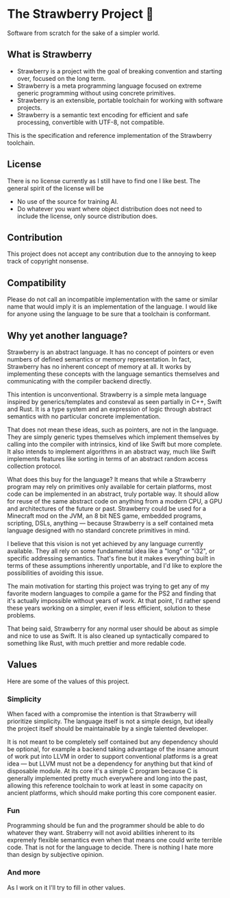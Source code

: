 # The Strawberry Project 🍓

Software from scratch for the sake of a simpler world.

## What is Strawberry

- Strawberry is a project with the goal of breaking convention and starting over, focused on the long term.
- Strawberry is a meta programming language focused on extreme generic programming without using concrete primitives.
- Strawberry is an extensible, portable toolchain for working with software projects.
- Strawberry is a semantic text encoding for efficient and safe processing, convertible with UTF-8, not compatible.

This is the specification and reference implementation of the Strawberry toolchain.

## License

There is no license currently as I still have to find one I like best. The general spirit of the license will be
- No use of the source for training AI.
- Do whatever you want where object distribution does not need to include the license, only source distribution does.

## Contribution

This project does not accept any contribution due to the annoying to keep track of copyright nonsense.

## Compatibility

Please do not call an incompatible implementation with the same or similar name that would imply it is
an implementation of the language. I would like for anyone using the language to be sure that a toolchain is conformant.

## Why yet another language?

Strawberry is an abstract language. It has no concept of pointers or even numbers of defined semantics
or memory representation. In fact, Strawberry has no inherent concept of memory at all. It works by implementing
these concepts with the language semantics themselves and communicating with the compiler backend directly.

This intention is unconventional. Strawberry is a simple meta language inspired by generics/templates and consteval
as seen partially in C++, Swift and Rust. It is a type system and an expression of logic
through abstract semantics with no particular concrete implementation.

That does not mean these ideas, such as pointers, are not in the language. They are simply generic types themselves
which implement themselves by calling into the compiler with intrinsics, kind of like Swift but more complete.
It also intends to implement algorithms in an abstract way, much like Swift implements features like sorting
in terms of an abstract random access collection protocol.

What does this buy for the language? It means that while a Strawberry program may rely on primitives
only available for certain platforms, most code can be implemented in an abstract, truly portable way. It should
allow for reuse of the same abstract code on anything from a modern CPU, a GPU and architectures of the future or past.
Strawberry could be used for a Minecraft mod on the JVM, an 8 bit NES game, embedded programs, scripting, DSLs,
anything — because Strawberry is a self contained meta language designed with no standard concrete primitives in mind.

I believe that this vision is not yet achieved by any language currently available. They all rely on some fundamental
idea like a "long" or "i32", or specific addressing semantics. That's fine but it makes everything built in terms
of these assumptions inherently unportable, and I'd like to explore the possibilities of avoiding this issue.

The main motivation for starting this project was trying to get any of my favorite modern languages to compile
a game for the PS2 and finding that it's actually impossible without years of work. At that point, I'd rather spend
these years working on a simpler, even if less efficient, solution to these problems.

That being said, Strawberry for any normal user should be about as simple and nice to use as Swift.
It is also cleaned up syntactically compared to something like Rust, with much prettier and more redable code.

## Values

Here are some of the values of this project.

### Simplicity

When faced with a compromise the intention is that Strawberry will prioritize simplicity. The language itself
is not a simple design, but ideally the project itself should be maintainable by a single talented developer.

It is not meant to be completely self contained but any dependency should be optional, for example a backend
taking advantage of the insane amount of work put into LLVM in order to support conventional platforms is a great idea —
but LLVM must not be a dependency for anything but that kind of disposable module. At its core it's a simple C program
because C is generally implemented pretty much everywhere and long into the past, allowing this reference toolchain
to work at least in some capacity on ancient platforms, which should make porting this core component easier.

### Fun

Programming should be fun and the programmer should be able to do whatever they want. Straberry will not avoid abilities
inherent to its expremely flexible semantics even when that means one could write terrible code. That is not for
the language to decide. There is nothing I hate more than design by subjective opinion.

### And more

As I work on it I'll try to fill in other values.
